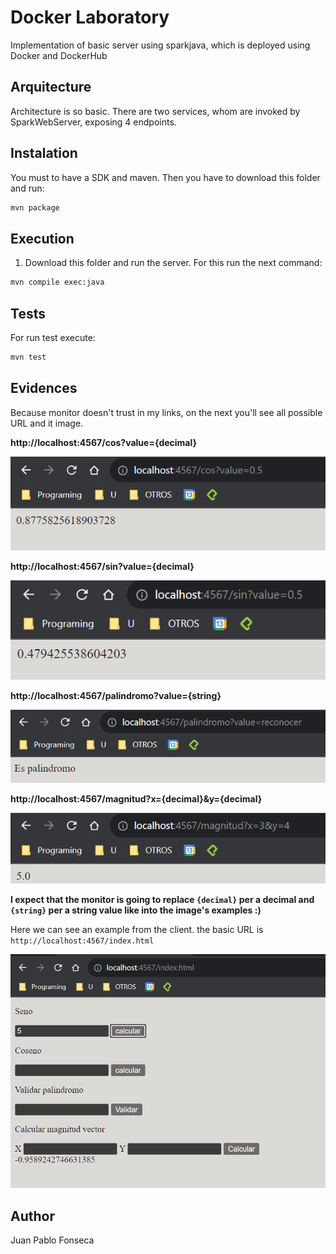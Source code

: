 # Docker Laboratory 
Implementation of basic server using sparkjava, which is deployed using Docker and DockerHub

## Arquitecture

Architecture is so basic. There are two services, whom are invoked by SparkWebServer, exposing 4 endpoints.

## Instalation

You must to have a SDK and maven. Then you have to download this folder and run:

```cmd
mvn package
```

## Execution

1. Download this folder and run the server. For this run the next command:

```cmd
mvn compile exec:java
```

## Tests

For run test execute:
```cmd
mvn test
```

## Evidences

Because monitor doesn't trust in my links, on the next you'll see all possible URL and it image.

**http://localhost:4567/cos?value={decimal}**

![Alt text](./assets/image.png)

**http://localhost:4567/sin?value={decimal}**

![Alt text](./assets/image-1.png)


**http://localhost:4567/palindromo?value={string}**

![Alt text](./assets/image-2.png)

**http://localhost:4567/magnitud?x={decimal}&y={decimal}**

![Alt text](./assets/image-3.png)


**I expect that the monitor is going to replace `{decimal}` per a decimal and `{string}` per a string value like into the image's examples :)**

Here we can see an example from the client. the basic URL is `http://localhost:4567/index.html`

![evidence](assets/img.png)

## Author

Juan Pablo Fonseca


